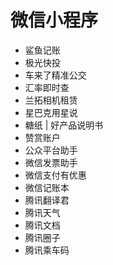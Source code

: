 # 微信小程序

- 鲨鱼记账
- 极光快投
- 车来了精准公交
- 汇率即时查
- 兰拓相机租赁
- 星巴克用星说
- 糖纸 | 好产品说明书
- 赞赏账户
- 公众平台助手
- 微信发票助手
- 微信支付有优惠
- 微信记账本
- 腾讯翻译君
- 腾讯天气
- 腾讯文档
- 腾讯圈子
- 腾讯乘车码
